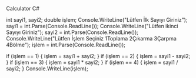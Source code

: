 Calculator C#



int sayi1, sayi2;
double işlem;
Console.WriteLine("Lütfen İlk Sayıyı Giriniz");
sayi1 = int.Parse(Console.ReadLine());
Console.WriteLine("Lütfen ikinci Sayıyı Giriniz");
sayi2 = int.Parse(Console.ReadLine());
Console.WriteLine("Lütfen İşlem Seçiniz 1Toplama 2Çıkarma 3Çarpma 4Bölme");
işlem = int.Parse(Console.ReadLine());


if (işlem == 1)
{
    işlem = sayi1 + sayi2;
}
if (işlem == 2)
{
    işlem = sayi1 - sayi2;
}
if (işlem == 3)
{
    işlem = sayi1 * sayi2;
}
if (işlem == 4)
{
    işlem = sayi1 / sayi2;
}
Console.WriteLine(işlem);

